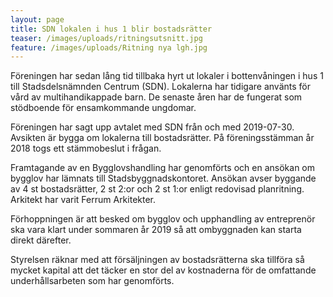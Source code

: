 ```yaml
---
layout: page
title: SDN lokalen i hus 1 blir bostadsrätter
teaser: /images/uploads/ritningsutsnitt.jpg
feature: /images/uploads/Ritning nya lgh.jpg
---
```

Föreningen har sedan lång tid tillbaka hyrt ut lokaler i bottenvåningen i hus 1 till Stadsdelsnämnden Centrum (SDN). Lokalerna har tidigare använts för vård av multihandikappade barn. De senaste åren har de fungerat som stödboende för ensamkommande ungdomar.

Föreningen har sagt upp avtalet med SDN från och med 2019-07-30. Avsikten är bygga om lokalerna till bostadsrätter. På föreningsstämman år 2018 togs ett stämmobeslut i frågan.

Framtagande av en Bygglovshandling har genomförts och en ansökan om bygglov har lämnats till Stadsbyggnadskontoret. Ansökan avser byggande av 4 st bostadsrätter, 2 st 2:or och 2 st 1:or enligt redovisad planritning. Arkitekt har varit Ferrum Arkitekter.

Förhoppningen är att besked om bygglov och upphandling av entreprenör ska vara klart under sommaren år 2019 så att ombyggnaden kan starta direkt därefter.

Styrelsen räknar med att försäljningen av bostadsrätterna ska tillföra så mycket kapital att det täcker en stor del av kostnaderna för de omfattande underhållsarbeten som har genomförts.
